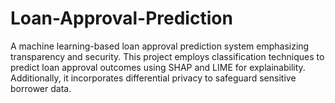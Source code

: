 # Loan-Approval-Prediction
A machine learning-based loan approval prediction system emphasizing transparency and security. This project employs classification techniques to predict loan approval outcomes using SHAP and LIME for explainability. Additionally, it incorporates differential privacy to safeguard sensitive borrower data.
